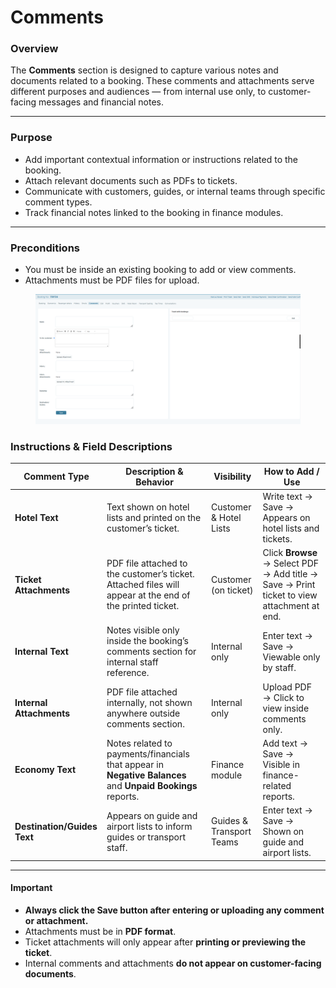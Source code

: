 # Comments

### **Overview**

The **Comments** section is designed to capture various notes and documents related to a booking. These comments and attachments serve different purposes and audiences — from internal use only, to customer-facing messages and financial notes.

***

### **Purpose**

* Add important contextual information or instructions related to the booking.
* Attach relevant documents such as PDFs to tickets.
* Communicate with customers, guides, or internal teams through specific comment types.
* Track financial notes linked to the booking in finance modules.

***

### **Preconditions**

* You must be inside an existing booking to add or view comments.
* Attachments must be PDF files for upload.

<figure><img src="../../.gitbook/assets/image (1) (1) (1) (1) (1) (1) (1) (1) (1) (1) (1) (1) (1) (1) (1) (1) (1) (1) (1) (1) (1) (1) (1) (1) (1) (1) (1) (1) (1) (1) (1) (1) (1) (1) (1) (1) (1) (1) (1) (1) (1) (1) (1) (1) (1) (1) (1) (1) (1) (1) (1) (1) (1) (1) (1) (1) (1) (1) (1) (1) ( (7).png" alt=""><figcaption></figcaption></figure>

### **Instructions & Field Descriptions**

| **Comment Type**            | **Description & Behavior**                                                                                 | **Visibility**           | **How to Add / Use**                                                                       |
| --------------------------- | ---------------------------------------------------------------------------------------------------------- | ------------------------ | ------------------------------------------------------------------------------------------ |
| **Hotel Text**              | Text shown on hotel lists and printed on the customer’s ticket.                                            | Customer & Hotel Lists   | Write text → Save → Appears on hotel lists and tickets.                                    |
| **Ticket Attachments**      | PDF file attached to the customer’s ticket. Attached files will appear at the end of the printed ticket.   | Customer (on ticket)     | Click **Browse** → Select PDF → Add title → Save → Print ticket to view attachment at end. |
| **Internal Text**           | Notes visible only inside the booking’s comments section for internal staff reference.                     | Internal only            | Enter text → Save → Viewable only by staff.                                                |
| **Internal Attachments**    | PDF file attached internally, not shown anywhere outside comments section.                                 | Internal only            | Upload PDF → Click to view inside comments only.                                           |
| **Economy Text**            | Notes related to payments/financials that appear in **Negative Balances** and **Unpaid Bookings** reports. | Finance module           | Add text → Save → Visible in finance-related reports.                                      |
| **Destination/Guides Text** | Appears on guide and airport lists to inform guides or transport staff.                                    | Guides & Transport Teams | Enter text → Save → Shown on guide and airport lists.                                      |

***

#### **Important**

* **Always click the Save button after entering or uploading any comment or attachment.**
* Attachments must be in **PDF format**.
* Ticket attachments will only appear after **printing or previewing the ticket**.
* Internal comments and attachments **do not appear on customer-facing documents**.
